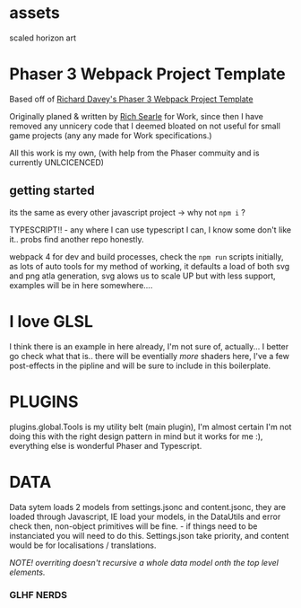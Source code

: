 # assets
scaled horizon art




# Phaser 3 Webpack Project Template

Based off of [Richard Davey's Phaser 3 Webpack Project Template](https://github.com/photonstorm/phaser3-project-template)

Originally planed & written by [Rich Searle](//hypertrifle.com) for Work, since then I have removed any unnicery code that I deemed bloated on not useful for small game projects (any any made for Work specifications.)

All this work is my own, (with help from the Phaser commuity and is currently UNLCICENCED)

## getting started
its the same as every other javascript project -> why not `npm i` ?

TYPESCRIPT!! - any where I can use typescript I can, I know some don't like it.. probs find another repo honestly.

webpack 4 for dev and build processes, check the `npm run` scripts initially, as lots of auto tools for my method of working, it defaults a load of both svg and png atla generation, svg alows us to scale UP but with less support, examples will be in here somewhere....

# I love GLSL
I think there is an example in here already, I'm not sure of, actually... I better go check what that is..
there will be eventially *more* shaders here, I've a few post-effects in the pipline and will be sure to include in this boilerplate.

# PLUGINS

plugins.global.Tools is my utility belt (main plugin), I'm almost certain I'm not doing this with the right design pattern in mind but it works for me :),  everything else is wonderful Phaser and Typescript.

# DATA

Data sytem loads 2 models from settings.jsonc and content.jsonc, they are loaded through Javascript, IE load your models, in the DataUtils and error check then, non-object primitives will be fine. - if things need to be instanciated you will need to do this. Settings.json take priority, and content would be for localisations / translations.

*NOTE! overriting doesn't recursive a whole data model onth the top level elements.*

### GLHF NERDS
